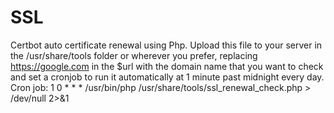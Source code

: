# SSL
Certbot auto certificate renewal using Php.
Upload this file to your server in the /usr/share/tools folder or wherever you prefer, replacing https://google.com in the $url with the domain name that you want to check and set a cronjob to run it automatically at 1 minute past midnight every day.
Cron job: 1 0 * * * /usr/bin/php /usr/share/tools/ssl_renewal_check.php > /dev/null 2>&1
